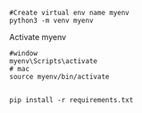 ```shell 
#Create virtual env name myenv
python3 -m venv myenv
```
Activate myenv
```shell
#window
myenv\Scripts\activate
# mac
source myenv/bin/activate
```
```shell

pip install -r requirements.txt

```